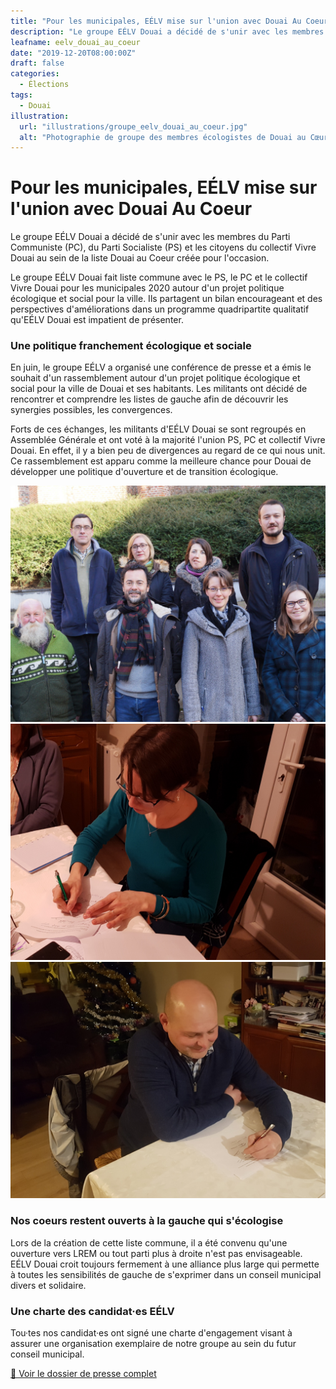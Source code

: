 ```yaml
---
title: "Pour les municipales, EÉLV mise sur l'union avec Douai Au Coeur"
description: "Le groupe EÉLV Douai a décidé de s'unir avec les membres du Parti Communiste (PC), du Parti Socialiste (PS) et les citoyens du collectif Vivre Douai au sein de la liste Douai au Coeur créée pour l'occasion."
leafname: eelv_douai_au_coeur
date: "2019-12-20T08:00:00Z"
draft: false
categories:
  - Élections
tags:
  - Douai
illustration:
  url: "illustrations/groupe_eelv_douai_au_coeur.jpg"
  alt: "Photographie de groupe des membres écologistes de Douai au Cœur"
---
```


# Pour les municipales, EÉLV mise sur l'union avec Douai Au Coeur

Le groupe EÉLV Douai a décidé de s'unir avec les membres du Parti Communiste (PC), du Parti Socialiste (PS) et les citoyens du collectif Vivre Douai au sein de la liste Douai au Coeur créée pour l'occasion.

Le groupe EÉLV Douai fait liste commune avec le PS, le PC et le collectif Vivre Douai pour les municipales 2020 autour d'un projet politique écologique et social pour la ville. Ils partagent un bilan encourageant et des perspectives d'améliorations dans un programme quadripartite qualitatif qu'EÉLV Douai est impatient de présenter.

### Une politique franchement écologique et sociale

En juin, le groupe EÉLV a organisé une conférence de presse et a émis le souhait d'un rassemblement autour d'un projet politique écologique et social pour la ville de Douai et ses habitants. Les militants ont décidé de rencontrer et comprendre les listes de gauche afin de découvrir les synergies possibles, les convergences.

Forts de ces échanges, les militants d'EÉLV Douai se sont regroupés en Assemblée Générale et ont voté à la majorité l'union PS, PC et collectif Vivre Douai. En effet, il y a bien peu de divergences au regard de ce qui nous unit. Ce rassemblement est apparu comme la meilleure chance pour Douai de développer une politique d'ouverture et de transition écologique.

![Photographie de groupe des membres écologistes de Douai au Cœur](illustrations/groupe_eelv_douai_au_coeur.jpg)
![Photographie de Stéphanie Stiernon signant la charte](illustrations/signature_stephanie_stiernon.jpg)
![Photographie de Jean-Christophe Leclercq signant la charte](illustrations/signature_jean_christophe_leclercq.jpg)

### Nos coeurs restent ouverts à la gauche qui s'écologise

Lors de la création de cette liste commune, il a été convenu qu'une ouverture vers LREM ou tout parti plus à droite n'est pas envisageable. EÉLV Douai croit toujours fermement à une alliance plus large qui permette à toutes les sensibilités de gauche de s'exprimer dans un conseil municipal divers et solidaire.

### Une charte des candidat·es EÉLV

Tou·tes nos candidat·es ont signé une charte d'engagement visant à assurer une organisation exemplaire de notre groupe au sein du futur conseil municipal.

[📢 Voir le dossier de presse complet](https://drive.google.com/drive/u/1/folders/1ZPaBUUPLG1iJFXEj8FIBhkJAz4-tm5Kt)
